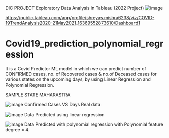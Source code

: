 DIC PROJECT 
Exploratory Data Analysis in Tableau (2022 Project)
![image](https://user-images.githubusercontent.com/56075324/187524584-a0430bf2-2938-4019-887c-080cc9cc2a71.png)


https://public.tableau.com/app/profile/shreyas.mishra6238/viz/COVID-19TrendAnalysis2020-21May2021_16369552873610/Dashboard1
# Covid19_prediction_polynomial_regression
It is a Covid Predictor ML model in which we can predict number of CONFIRMED cases, no. of Recovered cases & no.of Deceased cases for various states on the upcoming days, by using Linear Regression and Polynomial Regression.

SAMPLE STATE MAHARASTRA

![image](https://user-images.githubusercontent.com/56075324/120918061-1a335100-c6d0-11eb-9cc1-52c65056ce35.png)
Confirmed Cases VS Days Real data 

![image](https://user-images.githubusercontent.com/56075324/120918085-3505c580-c6d0-11eb-9da0-bb2c47387ba3.png)
Data Predicted using linear regression 

![image](https://user-images.githubusercontent.com/56075324/120918107-4949c280-c6d0-11eb-9a7a-5d870ec10413.png)
Data Predicted with polynomial regression with Polynomial feature degree = 4.
